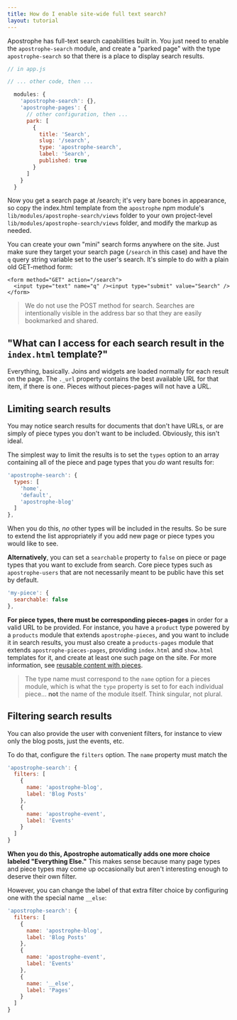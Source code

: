 ```yaml
---
title: How do I enable site-wide full text search?
layout: tutorial
---
```


Apostrophe has full-text search capabilities built in. You just need to enable the `apostrophe-search` module, and create a "parked page" with the type `apostrophe-search` so that there is a place to display search results.

```javascript
// in app.js

// ... other code, then ...

  modules: {
    'apostrophe-search': {},
    'apostrophe-pages': {
      // other configuration, then ...
      park: [
        {
          title: 'Search',
          slug: '/search',
          type: 'apostrophe-search',
          label: 'Search',
          published: true
        }
      ]
    }
  }
```

Now you get a search page at /search; it's very bare bones in appearance, so copy the index.html template from the `apostrophe` npm module's `lib/modules/apostrophe-search/views` folder to your own project-level `lib/modules/apostrophe-search/views` folder, and modify the markup as needed.

You can create your own "mini" search forms anywhere on the site. Just make sure they target your search page (`/search` in this case) and have the `q` query string variable set to the user's search. It's simple to do with a plain old GET-method form:

```markup
<form method="GET" action="/search">
  <input type="text" name="q" /><input type="submit" value="Search" />
</form>
```

> We do not use the POST method for search. Searches are intentionally visible in the address bar so that they are easily bookmarked and shared.

## "What can I access for each search result in the `index.html` template?"

Everything, basically. Joins and widgets are loaded normally for each result on the page. The `._url` property contains the best available URL for that item, if there is one. Pieces without pieces-pages will not have a URL.

## Limiting search results

You may notice search results for documents that don't have URLs, or are simply of piece types you don't want to be included. Obviously, this isn't ideal.

The simplest way to limit the results is to set the `types` option to an array containing all of the piece and page types that you *do* want results for:

```javascript
'apostrophe-search': {
  types: [
    'home',
    'default',
    'apostrophe-blog'
  ]
},
```

When you do this, *no* other types will be included in the results. So be sure to extend the list appropriately if you add new page or piece types you would like to see.

**Alternatively**, you can set a `searchable` property to `false` on piece or page types that you want to exclude from search. Core piece types such as `apostrophe-users` that are not necessarily meant to be public have this set by default.

```javascript
'my-piece': {
  searchable: false
},
```

**For piece types, there must be corresponding pieces-pages** in order for a valid URL to be provided. For instance, you have a `product` type powered by a `products` module that extends `apostrophe-pieces`, and you want to include it in search results, you must also create a `products-pages` module that extends `apostrophe-pieces-pages`, providing `index.html` and `show.html` templates for it, and create at least one such page on the site. For more information, see [reusable content with pieces](../getting-started/reusable-content-with-pieces.md).

> The type name must correspond to the `name` option for a pieces module, which is what the `type` property is set to for each individual piece... **not** the name of the module itself. Think singular, not plural.

## Filtering search results

You can also provide the user with convenient filters, for instance to view only the blog posts, just the events, etc.

To do that, configure the `filters` option. The `name` property must match the

```javascript
'apostrophe-search': {
  filters: [
    {
      name: 'apostrophe-blog',
      label: 'Blog Posts'
    },
    {
      name: 'apostrophe-event',
      label: 'Events'
    }
  ]
}
```

**When you do this, Apostrophe automatically adds one more choice labeled "Everything Else."** This makes sense because many page types and piece types may come up occasionally but aren't interesting enough to deserve their own filter.

However, you can change the label of that extra filter choice by configuring one with the special name `__else`:

```javascript
'apostrophe-search': {
  filters: [
    {
      name: 'apostrophe-blog',
      label: 'Blog Posts'
    },
    {
      name: 'apostrophe-event',
      label: 'Events'
    },
    {
      name: '__else',
      label: 'Pages'
    }
  ]
}
```

